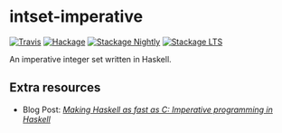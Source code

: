 # intset-imperative

[![Travis](https://travis-ci.org/hverr/haskell-intset-imperative.svg?branch=master)](https://travis-ci.org/hverr/haskell-intset-imperative)
[![Hackage](https://img.shields.io/hackage/v/intset-imperative.svg?maxAge=600)](https://hackage.haskell.org/package/intset-imperative)
[![Stackage Nightly](http://stackage.org/package/intset-imperative/badge/nightly)](http://stackage.org/nightly/package/intset-imperative)
[![Stackage LTS](http://stackage.org/package/intset-imperative/badge/lts)](http://stackage.org/lts/package/intset-imperative)


An imperative integer set written in Haskell.

## Extra resources
- Blog Post: [*Making Haskell as fast as C: Imperative programming in Haskell*](https://hverr.github.io/posts/2018-07-30-imperative-programming-in-haskell.html)
